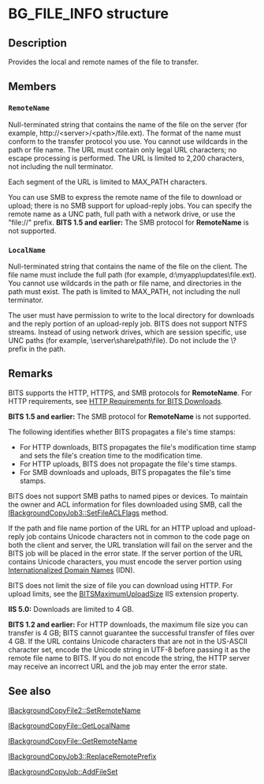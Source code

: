 # BG_FILE_INFO structure

## Description

Provides the local and remote names of the file to transfer.

## Members

### `RemoteName`

Null-terminated string that contains the name of the file on the server (for example, http://\<server>/\<path>/file.ext). The format of the name must conform to the transfer protocol you use. You cannot use wildcards in the path or file name. The URL must contain only legal URL characters; no escape processing is performed. The URL is limited to 2,200 characters, not including the null terminator.

Each segment of the URL is limited to MAX_PATH characters.

You can use SMB to express the remote name of the file to download or upload; there is no SMB support for upload-reply jobs. You can specify the remote name as a UNC path, full path with a network drive, or use the "file://" prefix. **BITS 1.5 and earlier:** The SMB protocol for **RemoteName** is not supported.

### `LocalName`

Null-terminated string that contains the name of the file on the client. The file name must include the full path (for example, d:\myapp\updates\file.ext). You cannot use wildcards in the path or file name, and directories in the path must exist. The path is limited to MAX_PATH, not including the null terminator.

The user must have permission to write to the local directory for downloads and the reply portion of an upload-reply job. BITS does not support NTFS streams. Instead of using network drives, which are session specific, use UNC paths (for example, \\server\share\path\file). Do not include the \\? prefix in the path.

## Remarks

BITS supports the HTTP, HTTPS, and SMB protocols for **RemoteName**. For HTTP requirements, see [HTTP Requirements for BITS Downloads](https://learn.microsoft.com/windows/desktop/Bits/http-requirements-for-bits-downloads).

**BITS 1.5 and earlier:** The SMB protocol for **RemoteName** is not supported.

The following identifies whether BITS propagates a file's time stamps:

* For HTTP downloads, BITS propagates the file's modification time stamp and sets the file's creation time to the modification time.
* For HTTP uploads, BITS does not propagate the file's time stamps.
* For SMB downloads and uploads, BITS propagates the file's time stamps.

BITS does not support SMB paths to named pipes or devices. To maintain the owner and ACL information for files downloaded using SMB, call the [IBackgroundCopyJob3::SetFileACLFlags](https://learn.microsoft.com/windows/desktop/api/bits2_0/nf-bits2_0-ibackgroundcopyjob3-setfileaclflags) method.

If the path and file name portion of the URL for an HTTP upload and upload-reply job contains Unicode characters not in common to the code page on both the client and server, the URL translation will fail on the server and the BITS job will be placed in the error state.
If the server portion of the URL contains Unicode characters, you must encode the server portion using [Internationalized Domain Names](https://learn.microsoft.com/windows/win32/intl/handling-internationalized-domain-names--idns) (IDN).

BITS does not limit the size of file you can download using HTTP. For upload limits, see the [BITSMaximumUploadSize](https://learn.microsoft.com/windows/desktop/Bits/bits-iis-extension-properties)
IIS extension property.

**IIS 5.0:** Downloads are limited to 4 GB.

**BITS 1.2 and earlier:** For HTTP downloads, the maximum file size you can transfer is 4 GB; BITS cannot guarantee the successful transfer of files over 4 GB. If the URL contains Unicode characters that are not in the US-ASCII character set, encode the Unicode string in UTF-8 before passing it as the remote file name to BITS. If you do not encode the string, the HTTP server may receive an incorrect URL and the job may enter the error state.

## See also

[IBackgroundCopyFile2::SetRemoteName](https://learn.microsoft.com/windows/desktop/api/bits2_0/nf-bits2_0-ibackgroundcopyfile2-setremotename)

[IBackgroundCopyFile::GetLocalName](https://learn.microsoft.com/windows/desktop/api/bits/nf-bits-ibackgroundcopyfile-getlocalname)

[IBackgroundCopyFile::GetRemoteName](https://learn.microsoft.com/windows/desktop/api/bits/nf-bits-ibackgroundcopyfile-getremotename)

[IBackgroundCopyJob3::ReplaceRemotePrefix](https://learn.microsoft.com/windows/desktop/api/bits2_0/nf-bits2_0-ibackgroundcopyjob3-replaceremoteprefix)

[IBackgroundCopyJob::AddFileSet](https://learn.microsoft.com/windows/desktop/api/bits/nf-bits-ibackgroundcopyjob-addfileset)